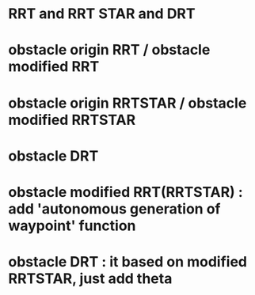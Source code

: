 # RRT and RRT STAR and DRT
# obstacle origin RRT / obstacle modified RRT
# obstacle origin RRTSTAR / obstacle modified RRTSTAR
# obstacle DRT
# obstacle modified RRT(RRTSTAR) : add 'autonomous generation of waypoint' function
# obstacle DRT : it based on modified RRTSTAR, just add theta 
